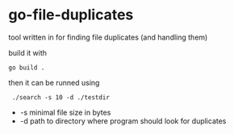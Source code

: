 # go-file-duplicates
tool written in for finding file duplicates (and handling them)

build it with 
```
go build .   
```

then it can be runned using 
```
 ./search -s 10 -d ./testdir 
```
* -s minimal file size in bytes
* -d path to directory where program should look for duplicates              
